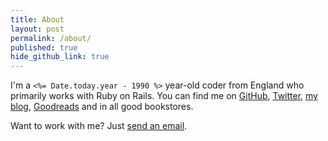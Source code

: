 ```yaml
---
title: About
layout: post
permalink: /about/
published: true
hide_github_link: true
---
```


I'm a `<%= Date.today.year - 1990 %>` year-old coder from England who primarily works with Ruby on Rails. You can find me on [GitHub](https://github.com/georgemillo), [Twitter](https://twitter.com/georgemillo), [my blog](http://georgemillo.com), [Goodreads](https://www.goodreads.com/user/show/36922594-george-a) and in all good bookstores.

Want to work with me? Just [send an email](mailto:{{site.email}}).
